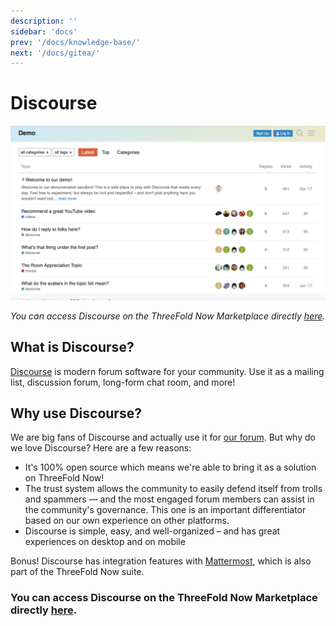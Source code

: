 ```yaml
---
description: ''
sidebar: 'docs'
prev: '/docs/knowledge-base/'
next: '/docs/gitea/'
---
```


# Discourse

![](./img/discourse.png)

*You can access Discourse on the ThreeFold Now Marketplace directly [here](https://marketplace.threefold.io/marketplace/#/solutions/discourse).*

## What is Discourse?

[Discourse](https://www.discourse.org/) is modern forum software for your community. Use it as a mailing list, discussion forum, long-form chat room, and more!

## Why use Discourse?

We are big fans of Discourse and actually use it for [our forum](https://forum.threefold.io). But why do we love Discourse? Here are a few reasons:

- It's 100% open source which means we're able to bring it as a solution on ThreeFold Now!
- The trust system allows the community to easily defend itself from trolls and spammers — and the most engaged forum members can assist in the community's governance. This one is an important differentiator based on our own experience on other platforms.
- Discourse is simple, easy, and well-organized – and has great experiences on desktop and on mobile

Bonus! Discourse has integration features with [Mattermost](https://mattermost.com/), which is also part of the ThreeFold Now suite.

### You can access Discourse on the ThreeFold Now Marketplace directly [here](https://marketplace.threefold.io/marketplace/#/solutions/discourse).